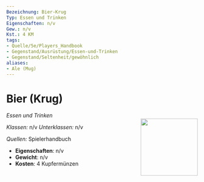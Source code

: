 ```yaml
---
Bezeichnung: Bier-Krug
Typ: Essen und Trinken
Eigenschaften: n/v
Gew.: n/v
Kst.: 4 KM
tags:
- Quelle/5e/Players_Handbook
- Gegenstand/Ausrüstung/Essen-und-Trinken
- Gegenstand/Seltenheit/gewöhnlich
aliases:
- Ale (Mug)
---
```

# Bier (Krug)
*Essen und Trinken*  
<img src="Symbolik/Gegenstände.webp" align="right" width="150">

_Klassen:_ n/v 
_Unterklassen:_  n/v

_Quellen:_ Spielerhandbuch

- **Eigenschaften**: n/v
- **Gewicht**: n/v
- **Kosten**: 4 Kupfermünzen
